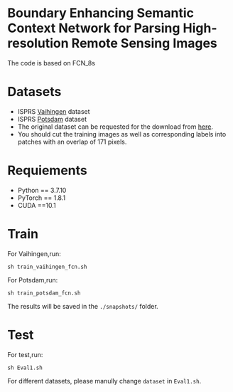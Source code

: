 # Boundary Enhancing Semantic Context Network for Parsing High-resolution Remote Sensing Images

The code is based on FCN_8s

# Datasets
- ISPRS [Vaihingen](https://www2.isprs.org/commissions/comm2/wg4/benchmark/2d-sem-label-vaihingen/) dataset
- ISPRS [Potsdam](https://www2.isprs.org/commissions/comm2/wg4/benchmark/2d-sem-label-potsdam/) dataset
- The original dataset can be requested for the download from [here](https://www2.isprs.org/commissions/comm2/wg4/benchmark/data-request-form/).
- You should cut the training images as well as corresponding labels into patches with an overlap of 171 pixels.

# Requiements
- Python == 3.7.10
- PyTorch == 1.8.1
- CUDA ==10.1

# Train
For Vaihingen,run:
```
sh train_vaihingen_fcn.sh
```
For Potsdam,run:
```
sh train_potsdam_fcn.sh
```
The results will be saved in the `./snapshots/` folder.

# Test
For test,run:
```
sh Eval1.sh
```
For different datasets, please manully change `dataset` in `Eval1.sh`.